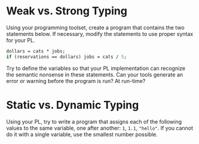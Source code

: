 # Weak vs. Strong Typing

Using your programming toolset, create a program that contains the two statements below. If necessary, modify the statements to use proper syntax for your PL.

```pascal
dollars = cats * jobs;
if (reservations == dollars) jobs = cats / 5;
```

Try to define the variables so that your PL implementation can recognize the semantic nonsense in these statements. Can your tools generate an error or warning before the program is run? At run-time?

# Static vs. Dynamic Typing

Using your PL, try to write a program that assigns each of the following values to the same variable, one after another: `1`, `1.1`, `"hello"`. If you cannot do it with a single variable, use the smallest number possible.
